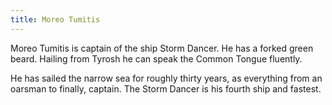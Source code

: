 ```yaml
---
title: Moreo Tumitis
---
```


Moreo Tumitis is captain of the ship Storm Dancer. He has a forked green beard. Hailing from Tyrosh he can speak the Common Tongue fluently.

He has sailed the narrow sea for roughly thirty years, as everything from an oarsman to finally, captain. The Storm Dancer is his fourth ship and fastest. 


